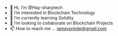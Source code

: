 - 👋 Hi, I’m @Hay-sharptech
- 👀 I’m interested in Blockchain Technology
- 🌱 I’m currently learning Solidity
- 💞️ I’m looking to collaborate on Blockchain Projects
- 📫 How to reach me ...
iamayomide@gmail.com
<!---
Hay-sharptech/Hay-sharptech is a ✨ special ✨ repository because its `README.md` (this file) appears on your GitHub profile.
You can click the Preview link to take a look at your changes.
--->
